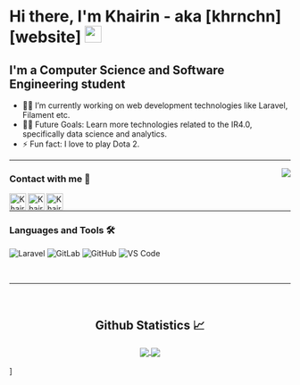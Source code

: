 # Hi there, I'm Khairin - aka [khrnchn][website] <img width="30px" src="https://media.tenor.com/images/3b388fe03da271d2674faf85eb7c3fcd/tenor.gif" />

## I'm a Computer Science and Software Engineering student  

- 👨‍💻 I’m currently working on web development technologies like Laravel, Filament etc.
- 💪🏼 Future Goals: Learn more technologies related to the IR4.0, specifically data science and analytics. 
- ⚡ Fun fact: I love to play Dota 2.

---

<img align="right" src="http://estruyf-github.azurewebsites.net/api/VisitorHit?user=khrnchn&repo=khrnchn&countColorcountColor&countColor=%237B1E7B"/>

### Contact with me 📝

[<img align="left" alt="Khairin Chan | LinkedIn" height="30px" src="https://www.flaticon.com/svg/static/icons/svg/725/725337.svg"/>][linkedin]
[<img align="left" alt="Khairin Chan | Instagram" height="30px" src="https://image.flaticon.com/icons/svg/725/725278.svg" />][instagram]
[<img align="left" alt="Khairin Chan | Spotify" height="30px" src="https://www.flaticon.com/svg/static/icons/svg/725/725281.svg" />][Spotify]

<br />

---

### Languages and Tools 🛠 

![Laravel](http://img.shields.io/badge/-Laravel-red?style=flat-square&logo=laravel&logoColor=ffffff)
![GitLab](https://img.shields.io/badge/-GitLab-FCA121?style=flat-square&logo=gitlab)
![GitHub](https://img.shields.io/badge/-GitHub-181717?style=flat-square&logo=github)
![VS Code](http://img.shields.io/badge/-VS%20Code-007ACC?style=flat-square&logo=visual-studio-code&logoColor=ffffff)

<br/>

---

<br/>

  <h2 align="center"> Github Statistics 📈 </h2>
  
  <div align="center"> 
     <a href="">
      <img align="center" src="https://github-readme-stats-sigma-five.vercel.app/api?username=khrnchn&show_icons=true&include_all_commits=true&count_private=true&theme=react&line_height=40" />
    </a>
    <a href="">
      <img align="center" src="https://github-readme-stats.vercel.app/api/top-langs/?username=khrnchn&theme=react&line_height=40&hide=css"/>
    </a>
</div

<br/>]

[instagram]: https://www.instagram.com/khairinchan
[linkedin]: https://www.linkedin.com/in/khairin-chan-35040b187/
[Spotify]: https://open.spotify.com/user/uwrxve8376jzzwj51y99s7gra
